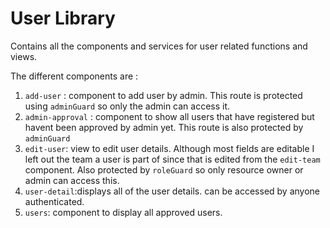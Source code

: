 # User Library

Contains all the components and services for user related functions and views.

The different components are :
1. `add-user` : component to add user by admin. This route is protected using `adminGuard` so only the admin can access it.
1. `admin-approval` : component to show all users that have registered but havent been approved by admin yet. This route is also protected by `adminGuard`
1. `edit-user`: view to edit user details. Although most fields are editable I left out the team a user is part of since that is edited from the `edit-team` component. Also protected by `roleGuard` so only resource owner or admin can access this.
1. `user-detail`:displays all of the user details. can be accessed by anyone authenticated.
1. `users`: component to display all approved users.

